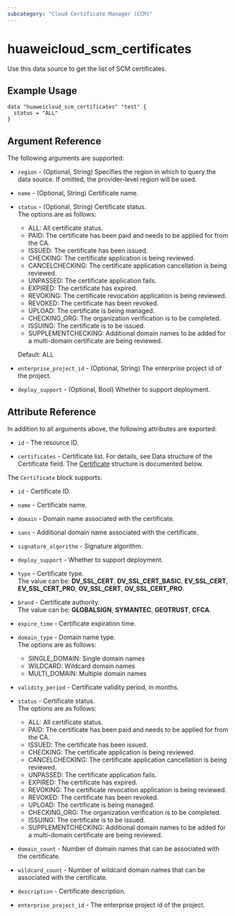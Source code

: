```yaml
---
subcategory: "Cloud Certificate Manager (CCM)"
---
```


# huaweicloud_scm_certificates

Use this data source to get the list of SCM certificates.

## Example Usage

```hcl
data "huaweicloud_scm_certificates" "test" {
  status = "ALL"
}
```

## Argument Reference

The following arguments are supported:

* `region` - (Optional, String) Specifies the region in which to query the data source.
  If omitted, the provider-level region will be used.

* `name` - (Optional, String) Certificate name.

* `status` - (Optional, String) Certificate status.  
The options are as follows:
  - ALL: All certificate status.
  - PAID: The certificate has been paid and needs to be applied for from the CA.
  - ISSUED: The certificate has been issued.
  - CHECKING: The certificate application is being reviewed.
  - CANCELCHECKING: The certificate application cancellation is being reviewed.
  - UNPASSED: The certificate application fails.
  - EXPIRED: The certificate has expired.
  - REVOKING: The certificate revocation application is being reviewed.
  - REVOKED: The certificate has been revoked.
  - UPLOAD: The certificate is being managed.
  - CHECKING_ORG: The organization verification is to be completed.
  - ISSUING: The certificate is to be issued.
  - SUPPLEMENTCHECKING: Additional domain names to be added for a multi-domain certificate are being reviewed.
  
  Default: ALL

* `enterprise_project_id` - (Optional, String) The enterprise project id of the project.

* `deploy_support` - (Optional, Bool) Whether to support deployment.

## Attribute Reference

In addition to all arguments above, the following attributes are exported:

* `id` - The resource ID.

* `certificates` - Certificate list. For details, see Data structure of the Certificate field.
  The [Certificate](#certificates_Certificate) structure is documented below.

<a name="certificates_Certificate"></a>
The `Certificate` block supports:

* `id` - Certificate ID.

* `name` - Certificate name.

* `domain` - Domain name associated with the certificate.

* `sans` - Additional domain name associated with the certificate.

* `signature_algorithm` - Signature algorithm.

* `deploy_support` - Whether to support deployment.

* `type` - Certificate type.  
The value can be: **DV_SSL_CERT**, **DV_SSL_CERT_BASIC**, **EV_SSL_CERT**, **EV_SSL_CERT_PRO**, **OV_SSL_CERT**, **OV_SSL_CERT_PRO**.

* `brand` - Certificate authority.  
The value can be: **GLOBALSIGN**, **SYMANTEC**, **GEOTRUST**, **CFCA**.

* `expire_time` - Certificate expiration time.

* `domain_type` - Domain name type.  
The options are as follows:
  - SINGLE_DOMAIN: Single domain names
  - WILDCARD: Wildcard domain names
  - MULTI_DOMAIN: Multiple domain names

* `validity_period` - Certificate validity period, in months.

* `status` - Certificate status.  
The options are as follows:
  - ALL: All certificate status.
  - PAID: The certificate has been paid and needs to be applied for from the CA.
  - ISSUED: The certificate has been issued.
  - CHECKING: The certificate application is being reviewed.
  - CANCELCHECKING: The certificate application cancellation is being reviewed.
  - UNPASSED: The certificate application fails.
  - EXPIRED: The certificate has expired.
  - REVOKING: The certificate revocation application is being reviewed.
  - REVOKED: The certificate has been revoked.
  - UPLOAD: The certificate is being managed.
  - CHECKING_ORG: The organization verification is to be completed.
  - ISSUING: The certificate is to be issued.
  - SUPPLEMENTCHECKING: Additional domain names to be added for a multi-domain certificate are being reviewed.

* `domain_count` - Number of domain names that can be associated with the certificate.

* `wildcard_count` - Number of wildcard domain names that can be associated with the certificate.

* `description` - Certificate description.

* `enterprise_project_id` - The enterprise project id of the project.
